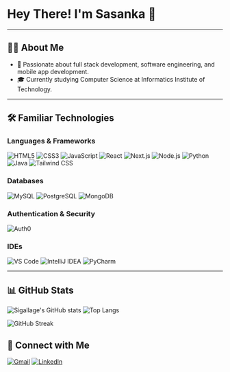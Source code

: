 # Hey There! I'm Sasanka 👋

---

## 🙋‍♂️ About Me

- 🚀 Passionate about full stack development, software engineering, and mobile app development.
- 🎓 Currently studying Computer Science at Informatics Institute of Technology.


---

## 🛠 Familiar Technologies

### Languages & Frameworks

![HTML5](https://img.shields.io/badge/HTML5-E34F26?style=for-the-badge&logo=html5&logoColor=white)
![CSS3](https://img.shields.io/badge/CSS3-1572B6?style=for-the-badge&logo=css3&logoColor=white)
![JavaScript](https://img.shields.io/badge/JavaScript-F7DF1E?style=for-the-badge&logo=javascript&logoColor=black)
![React](https://img.shields.io/badge/React-20232A?style=for-the-badge&logo=react&logoColor=61DAFB)
![Next.js](https://img.shields.io/badge/Next.js-000000?style=for-the-badge&logo=nextdotjs&logoColor=white)
![Node.js](https://img.shields.io/badge/Node.js-339933?style=for-the-badge&logo=nodedotjs&logoColor=white)
![Python](https://img.shields.io/badge/Python-3776AB?style=for-the-badge&logo=python&logoColor=white)
![Java](https://img.shields.io/badge/Java-ED8B00?style=for-the-badge&logo=java&logoColor=white)
![Tailwind CSS](https://img.shields.io/badge/Tailwind%20CSS-38B2AC?style=for-the-badge&logo=tailwind-css&logoColor=white)

### Databases

![MySQL](https://img.shields.io/badge/MySQL-005C84?style=for-the-badge&logo=mysql&logoColor=white)
![PostgreSQL](https://img.shields.io/badge/PostgreSQL-316192?style=for-the-badge&logo=postgresql&logoColor=white)
![MongoDB](https://img.shields.io/badge/MongoDB-47A248?style=for-the-badge&logo=mongodb&logoColor=white)

### Authentication & Security

![Auth0](https://img.shields.io/badge/Auth0-EB5424?style=for-the-badge&logo=auth0&logoColor=white)

### IDEs

![VS Code](https://img.shields.io/badge/VS%20Code-007ACC?style=for-the-badge&logo=visual-studio-code&logoColor=white)
![IntelliJ IDEA](https://img.shields.io/badge/IntelliJ%20IDEA-000000?style=for-the-badge&logo=intellij-idea&logoColor=white)
![PyCharm](https://img.shields.io/badge/PyCharm-143?style=for-the-badge&logo=pycharm&logoColor=black&color=green)

---

## 📊 GitHub Stats

![Sigallage's GitHub stats](https://github-readme-stats.vercel.app/api?username=Sigallage&show_icons=true&theme=github_dark)
![Top Langs](https://github-readme-stats.vercel.app/api/top-langs/?username=Sigallage&layout=compact&theme=github_dark)

![GitHub Streak](https://github-readme-streak-stats.herokuapp.com/?user=Sigallage&theme=github-dark-blue)

## 🤝 Connect with Me

[![Gmail](https://img.shields.io/badge/Gmail-D14836?style=for-the-badge&logo=gmail&logoColor=white)](mailto:sgallage0000@gmail.com)
[![LinkedIn](https://img.shields.io/badge/LinkedIn-0077B5?style=for-the-badge&logo=linkedin&logoColor=white)](https://www.linkedin.com/in/sasanka-gallage-9861532bb/)
